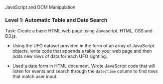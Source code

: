 JavaScript and DOM Manipulation

### Level 1: Automatic Table and Date Search

Task: Create a basic HTML web page using Javascript, HTML, CSS and D3.js. 

* Using the UFO dataset provided in the form of an array of JavaScript objects, write code that appends a table to your web page and then adds new rows of data for each UFO sighting.


* Used a date form in  HTML document. Wrote JavaScript code that will listen for events and search through the `date/time` column to find rows that match user input.



